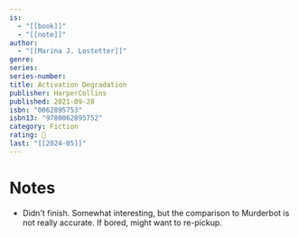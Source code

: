 ```yaml
---
is:
  - "[[book]]"
  - "[[note]]"
author:
  - "[[Marina J. Lostetter]]"
genre: 
series: 
series-number: 
title: Activation Degradation
publisher: HarperCollins
published: 2021-09-28
isbn: "0062895753"
isbn13: "9780062895752"
category: Fiction
rating: 🤞
last: "[[2024-05]]"
---
```

# Notes
- Didn't finish. Somewhat interesting, but the comparison to Murderbot is not really accurate. If bored, might want to re-pickup.
